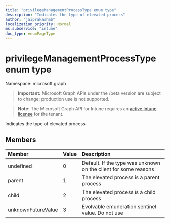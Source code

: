 ```yaml
---
title: "privilegeManagementProcessType enum type"
description: "Indicates the type of elevated process"
author: "jaiprakashmb"
localization_priority: Normal
ms.subservice: "intune"
doc_type: enumPageType
---
```


# privilegeManagementProcessType enum type

Namespace: microsoft.graph
> **Important:** Microsoft Graph APIs under the /beta version are subject to change; production use is not supported.

> **Note:** The Microsoft Graph API for Intune requires an [active Intune license](https://go.microsoft.com/fwlink/?linkid=839381) for the tenant.


Indicates the type of elevated process

## Members
|Member|Value|Description|
|:---|:---|:---|
|undefined|0|Default. If the type was unknown on the client for some reasons|
|parent|1|The elevated process is a parent process|
|child|2|The elevated process is a child process|
|unknownFutureValue|3|Evolvable emuneration sentinel value. Do not use|
